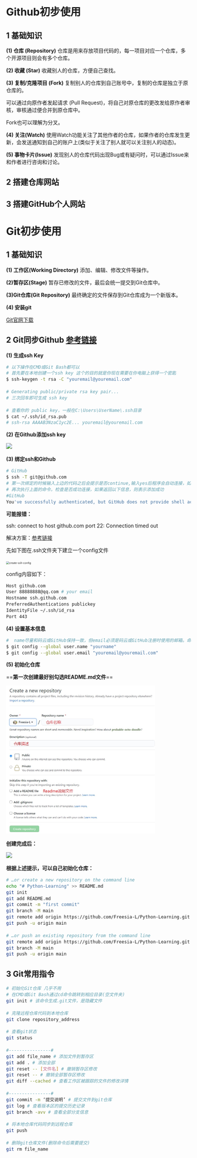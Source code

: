 # Github初步使用

## 1 基础知识

**(1) 仓库 (Repository)**
仓库是用来存放项目代码的，每一项目对应一个仓库，多个开源项目则会有多个仓库。

**(2) 收藏 (Star)**
收藏别人的仓库，方便自己查找。

**(3) 复制/克隆项目 (Fork)**
复制别人的仓库到自己账号中，复制的仓库是独立于原仓库的。

可以通过向原作者发起请求 (Pull Request)，将自己对原仓库的更改发给原作者审核，审核通过便合并到原仓库中。

Fork也可以理解为分叉。

**(4) 关注(Watch)**
使用Watch功能关注了其他作者的仓库，如果作者的仓库发生更新，会发送通知到自己的账户上(类似于关注了别人就可以关注别人的动态)。

**(5) 事物卡片(Issue)**
发现别人的仓库代码出现Bug或有疑问时，可以通过Issue来和作者进行咨询和讨论。



## 2 搭建仓库网站



## 3 搭建GitHub个人网站





# Git初步使用

## 1 基础知识

**(1) 工作区(Working Directory)**
添加、编辑、修改文件等操作。

**(2)暂存区(Stage)**
暂存已修改的文件，最后会统一提交到Git仓库中。

**(3)Git仓库(Git Repository)**
最终确定的文件保存到Git仓库成为一个新版本。

**(4) 安装git**

[Git官网下载](https://git-scm.com/downloads)

## 2 Git同步Github    [参考链接](https://www.cnblogs.com/yiven/p/8465054.html)

**(1) 生成ssh Key**

```bash
# 以下操作在CMD或Git Bash都可以
# 首先要在本地创建一个ssh key 这个的目的就是你现在需要在你电脑上获得一个密匙
$ ssh-keygen -t rsa -C "youremail@youremail.com"  

# Generating public/private rsa key pair...
# 三次回车即可生成 ssh key

# 查看你的 public key，一般在C:\Users\UserName\.ssh目录
$ cat ~/.ssh/id_rsa.pub
# ssh-rsa AAAAB3NzaC1yc2E... youremail@youremail.com
```

**(2) 在Github添加ssh key**

![](C:\Users\ABC\Desktop\Python\git和github使用\image\github-add-ssh.jpg)

**(3) 绑定ssh和Github**

```bash
# GitHub
$ ssh -T git@github.com
# 第一次绑定的时候输入上边的代码之后会提示是否continue,输入yes后程序会自动连接，如果要求登录，直接输入登录信息即可。
# 再次执行上面的命令，检查是否成功连接，如果返回以下信息，则表示添加成功
#GitHub
You've successfully authenticated, but GitHub does not provide shell access.
```

**可能报错：**

ssh: connect to host github.com port 22: Connection timed out

解决方案：[参考链接](https://blog.csdn.net/menglinjie/article/details/81115960)

先如下图在.ssh文件夹下建立一个config文件

<img src="C:\Users\ABC\Desktop\Python\git和github使用\image\create-ssh-config.jpg" alt="create-ssh-config" style="zoom:50%;" />

config内容如下：

```bash
Host github.com
User 88888888@qq.com # your email
Hostname ssh.github.com
PreferredAuthentications publickey
IdentityFile ~/.ssh/id_rsa
Port 443
```

**(4) 设置基本信息**

```bash
#  name尽量和码云或GitHub保持一致，但email必须是码云或GitHub注册时使用的邮箱。命令不分前后，没有顺序。
$ git config --global user.name "yourname"
$ git config --global user.email "youremail@youremail.com"
```

**(5) 初始化仓库**

==**第一次创建最好别勾选README.md文件**==

<img src="./image/create-repository.jpg" style="zoom:50%;" />

**创建完成后：**

![](C:\Users\ABC\Desktop\Python\git和github使用\image\after-create-repository.jpg)

**根据上述提示，可以自己初始化仓库：**

```bash
# …or create a new repository on the command line
echo "# Python-Learning" >> README.md
git init
git add README.md
git commit -m "first commit"
git branch -M main
git remote add origin https://github.com/Freesia-L/Python-Learning.git
git push -u origin main

# …or push an existing repository from the command line
git remote add origin https://github.com/Freesia-L/Python-Learning.git
git branch -M main
git push -u origin main
```



## 3 Git常用指令

```bash
# 初始化Git仓库 几乎不用
# 在CMD或Git Bash通过cd命令跳转到相应目录(空文件夹)
git init # 该命令生成.git文件，是隐藏文件

# 克隆远程仓库代码到本地仓库
git clone repository_address

# 查看git状态
git status

#----------------#
git add file_name # 添加文件到暂存区
git add . # 添加全部
git reset -- [文件名] # 撤销暂存区修改
git reset -- # 撤销全部暂存区修改
git diff --cached # 查看工作区被跟踪的文件的修改详情

#----------------#
git commit -m ‘提交说明’ # 提交文件到git仓库
git log # 查看版本区的提交历史记录
git branch -avv # 查看全部分支信息

# 将本地仓库代码同步到远程仓库
git push

# 删除git仓库文件(删除命令后需要提交)
git rm file_name
```

